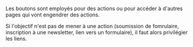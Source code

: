 Les boutons sont employés pour des actions ou pour accéder à d'autres pages qui vont engendrer des actions.

Si l'objectif n'est pas de mener à une action (soumission de fomrulaire, inscription à une newsletter, lien vers un formulaire), il faut alors privilégier les liens.